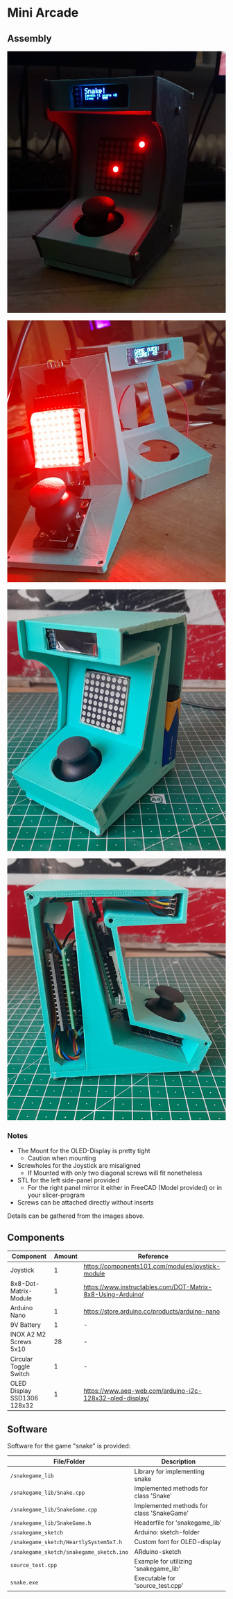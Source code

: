 # Mini Arcade
## Assembly

![illuminated_view](https://github.com/sklf81/Mini-Arcade/blob/master/images/png/final_view.png)

![open_illuminated_view](https://github.com/sklf81/Mini-Arcade/blob/master/images/png/illuminated_view.png)

![battery_view](https://github.com/sklf81/Mini-Arcade/blob/master/images/png/battery_view.png)

![open_side_view](https://github.com/sklf81/Mini-Arcade/blob/master/images/png/open_side.png)

### Notes
- The Mount for the OLED-Display is pretty tight
  - Caution when mounting
- Screwholes for the Joystick are misaligned
  - If Mounted with only two diagonal screws will fit nonetheless
- STL for the left side-panel provided
  - For the right panel mirror it either in FreeCAD (Model provided) or in your slicer-program
- Screws can be attached directly without inserts

Details can be gathered from the images above.

## Components 
| Component | Amount | Reference |
|-----------|--------|-----------|
| Joystick  | 1      | https://components101.com/modules/joystick-module |
| 8x8-Dot-Matrix-Module | 1 | https://www.instructables.com/DOT-Matrix-8x8-Using-Arduino/ |
| Arduino Nano | 1 | https://store.arduino.cc/products/arduino-nano |
| 9V Battery | 1 | - |
| INOX A2 M2 Screws 5x10 | 28 | - |
| Circular Toggle Switch | 1 | - |
| OLED Display SSD1306 128x32 | 1 | https://www.aeq-web.com/arduino-i2c-128x32-oled-display/|


## Software
Software for the game "snake" is provided:

|	File/Folder	|	Description	|	
|---|---|
|`/snakegame_lib`| Library for implementing snake |
|`/snakegame_lib/Snake.cpp`| Implemented methods for class 'Snake' |
|`/snakegame_lib/SnakeGame.cpp`| Implemented methods for class 'SnakeGame' |
|`/snakegame_lib/SnakeGame.h`| Headerfile for 'snakegame_lib' |
|`/snakegame_sketch` | Arduino: sketch-folder |
|`/snakegame_sketch/HeartlySystem5x7.h`| Custom font for OLED-display |
|`/snakegame_sketch/snakegame_sketch.ino`| ARduino-sketch |
|`source_test.cpp`| Example for utilizing 'snakegame_lib' |
|`snake.exe` | Executable for 'source_test.cpp' |
